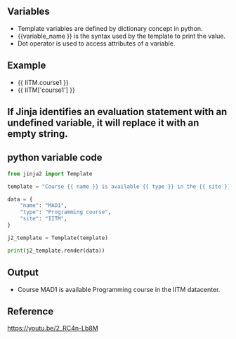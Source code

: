 ## Variables 
- Template variables are defined by dictionary concept in python. 
- {{variable_name }} is the syntax used by the template to print the value.  
- Dot operator is used to access attributes of a variable.

## Example

- {{ IITM.course1 }}
- {{ IITM['course1'] }}

## If Jinja identifies an evaluation statement with an undefined variable, it will replace it with an empty string. 

## python variable code
```python linenums="1"
from jinja2 import Template

template = "Course {{ name }} is available {{ type }} in the {{ site }} datacenter."

data = {
    "name": "MAD1",
    "type": "Programming course",
    "site": "IITM",
}

j2_template = Template(template)

print(j2_template.render(data))
```

## Output 
- Course MAD1 is available Programming course in the IITM datacenter.

## Reference

https://youtu.be/2_RC4n-Lb8M
